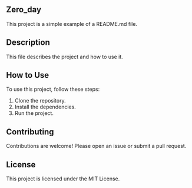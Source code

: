 ## Zero_day

This project is a simple example of a README.md file.

## Description

This file describes the project and how to use it.

## How to Use

To use this project, follow these steps:

1. Clone the repository.
2. Install the dependencies.
3. Run the project.

## Contributing

Contributions are welcome! Please open an issue or submit a pull request.

## License

This project is licensed under the MIT License.
